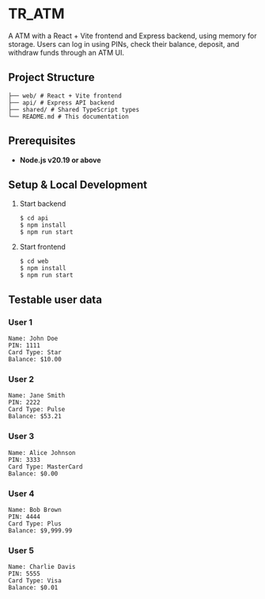 # TR_ATM

A ATM with a React + Vite frontend and Express backend, using memory for storage. Users can log in using PINs, check their balance, deposit, and withdraw funds through an ATM UI.

## Project Structure

```
├── web/ # React + Vite frontend
├── api/ # Express API backend
├── shared/ # Shared TypeScript types
└── README.md # This documentation
```

## Prerequisites

- **Node.js v20.19 or above**

## Setup & Local Development

1. Start backend

   ```
   $ cd api
   $ npm install
   $ npm run start
   ```

2. Start frontend
   ```
   $ cd web
   $ npm install
   $ npm run start
   ```

## Testable user data

### User 1

```
Name: John Doe
PIN: 1111
Card Type: Star
Balance: $10.00
```

### User 2

```
Name: Jane Smith
PIN: 2222
Card Type: Pulse
Balance: $53.21
```

### User 3

```
Name: Alice Johnson
PIN: 3333
Card Type: MasterCard
Balance: $0.00
```

### User 4

```
Name: Bob Brown
PIN: 4444
Card Type: Plus
Balance: $9,999.99
```

### User 5

```
Name: Charlie Davis
PIN: 5555
Card Type: Visa
Balance: $0.01
```
